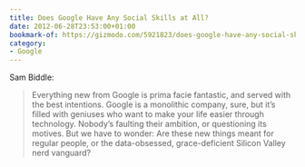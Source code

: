 ```yaml
---
title: Does Google Have Any Social Skills at All?
date: 2012-06-28T23:53:00+01:00
bookmark-of: https://gizmodo.com/5921823/does-google-have-any-social-skills-at-all
category:
- Google
---
```

Sam Biddle:

> Everything new from Google is prima facie fantastic, and served with the best intentions. Google is a monolithic company, sure, but it’s filled with geniuses who want to make your life easier through technology. Nobody’s faulting their ambition, or questioning its motives. But we have to wonder: Are these new things meant for regular people, or the data-obsessed, grace-deficient Silicon Valley nerd vanguard?
